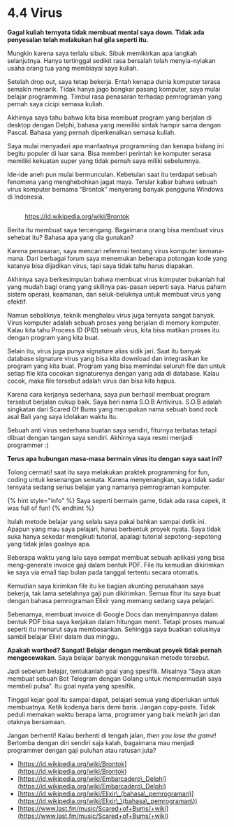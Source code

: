 # 4.4 Virus

**Gagal kuliah ternyata tidak membuat mental saya down. Tidak ada penyesalan telah melakukan hal gila seperti itu.**

Mungkin karena saya terlalu sibuk. Sibuk memikirkan apa langkah selanjutnya. Hanya tertinggal sedikit rasa bersalah telah menyia-nyiakan usaha orang tua yang membiayai saya kuliah.

Setelah drop out, saya tetap bekerja. Entah kenapa dunia komputer terasa semakin menarik. Tidak hanya jago bongkar pasang komputer, saya mulai belajar programming. Timbul rasa penasaran terhadap pemrograman yang pernah saya cicipi semasa kuliah.

Akhirnya saya tahu bahwa kita bisa membuat program yang berjalan di desktop dengan Delphi, bahasa yang memiliki sintak hampir sama dengan Pascal. Bahasa yang pernah diperkenalkan semasa kuliah.

Saya mulai menyadari apa manfaatnya programming dan kenapa bidang ini begitu populer di luar sana. Bisa memberi perintah ke komputer serasa memiliki kekuatan super yang tidak pernah saya miliki sebelumnya.

Ide-ide aneh pun mulai bermunculan. Kebetulan saat itu terdapat sebuah fenomena yang menghebohkan jagat maya. Tersiar kabar bahwa sebuah virus komputer bernama “Brontok” menyerang banyak pengguna Windows di Indonesia.



<div data-full-width="true">

<figure><img src="https://www.f-secure.com/v-pics/brontok2.jpg" alt=""><figcaption><p><a href="https://id.wikipedia.org/wiki/Brontok">https://id.wikipedia.org/wiki/Brontok</a></p></figcaption></figure>

</div>

Berita itu membuat saya tercengang. Bagaimana orang bisa membuat virus sehebat itu? Bahasa apa yang dia gunakan?

Karena penasaran, saya mencari referensi tentang virus komputer kemana-mana. Dari berbagai forum saya menemukan beberapa potongan kode yang katanya bisa dijadikan virus, tapi saya tidak tahu harus diapakan.

Akhirnya saya berkesimpulan bahwa membuat virus komputer bukanlah hal yang mudah bagi orang yang skillnya pas-pasan seperti saya. Harus paham sistem operasi, keamanan, dan seluk-beluknya untuk membuat virus yang efektif.

Namun sebaliknya, teknik menghalau virus juga ternyata sangat banyak. Virus komputer adalah sebuah proses yang berjalan di memory komputer. Kalau kita tahu Process ID (PID) sebuah virus, kita bisa matikan proses itu dengan program yang kita buat.

Selain itu, virus juga punya signature alias sidik jari. Saat itu banyak database signature virus yang bisa kita download dan integrasikan ke program yang kita buat. Program yang bisa memindai seluruh file dan untuk setiap file kita cocokan signaturenya dengan yang ada di database. Kalau cocok, maka file tersebut adalah virus dan bisa kita hapus.

Karena cara kerjanya sederhana, saya pun berhasil membuat program tersebut berjalan cukup baik. Saya beri nama S.O.B Antivirus. S.O.B adalah singkatan dari Scared Of Bums yang merupakan nama sebuah band rock asal Bali yang saya idolakan waktu itu.

Sebuah anti virus sederhana buatan saya sendiri, fiturnya terbatas tetapi dibuat dengan tangan saya sendiri. Akhirnya saya resmi menjadi programmer :)

**Terus apa hubungan masa-masa bermain virus itu dengan saya saat ini?**

Tolong cermati! saat itu saya melakukan praktek programming for fun, coding untuk kesenangan semata. Karena menyenangkan, saya tidak sadar ternyata sedang serius belajar yang namanya pemrograman komputer.

{% hint style="info" %}
Saya seperti bermain game, tidak ada rasa capek, it was full of fun!
{% endhint %}

Itulah metode belajar yang selalu saya pakai bahkan sampai detik ini. Apapun yang mau saya pelajari, harus berbentuk proyek nyata. Saya tidak suka hanya sekedar mengikuti tutorial, apalagi tutorial sepotong-sepotong yang tidak jelas goalnya apa.

Beberapa waktu yang lalu saya sempat membuat sebuah aplikasi yang bisa meng-generate invoice gaji dalam bentuk PDF. File itu kemudian dikirimkan ke saya via email tiap bulan pada tanggal tertentu secara otomatis.

Kemudian saya kirimkan file itu ke bagian akunting perusahaan saya bekerja, tak lama setelahnya gaji pun dikirimkan. Semua fitur itu saya buat dengan bahasa pemrograman Elixir yang memang sedang saya pelajari.

Sebenarnya, membuat invoice di Google Docs dan menyimpannya dalam bentuk PDF bisa saya kerjakan dalam hitungan menit. Tetapi proses manual seperti itu menurut saya membosankan. Sehingga saya buatkan solusinya sambil belajar Elixir dalam dua minggu.

**Apakah worthed? Sangat!** **Belajar dengan membuat proyek tidak pernah mengecewakan**. Saya belajar banyak menggunakan metode tersebut.

Jadi sebelum belajar, tentukanlah goal yang spesifik. Misalnya “Saya akan membuat sebuah Bot Telegram dengan Golang untuk mempermudah saya membeli pulsa”. Itu goal nyata yang spesifik.

Tinggal kejar goal itu sampai dapat, pelajari semua yang diperlukan untuk membuatnya. Ketik kodenya baris demi baris. Jangan copy-paste. Tidak peduli memakan waktu berapa lama, programer yang baik melatih jari dan otaknya bersamaan.

Jangan berhenti! Kalau berhenti di tengah jalan, _then you lose the game_! Berlomba dengan diri sendiri saja kalah, bagaimana mau menjadi programmer dengan gaji puluhan atau ratusan juta?

* [https://id.wikipedia.org/wiki/Brontok](https://id.wikipedia.org/wiki/Brontok)
* [https://id.wikipedia.org/wiki/Embarcadero\_Delphi](https://id.wikipedia.org/wiki/Embarcadero\_Delphi)
* [https://id.wikipedia.org/wiki/Elixir\_(bahasa\_pemrograman)](https://id.wikipedia.org/wiki/Elixir\_\(bahasa\_pemrograman\))
* [https://www.last.fm/music/Scared+of+Bums/+wiki](https://www.last.fm/music/Scared+of+Bums/+wiki)
